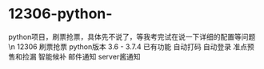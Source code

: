 # 12306-python-
python项目，刷票抢票，具体先不说了，等我考完试在说一下详细的配置等问题\n
12306 刷票抢票
python版本
 3.6 - 3.7.4
已有功能
 自动打码
 自动登录
 准点预售和捡漏
 智能候补
 邮件通知
 server酱通知
